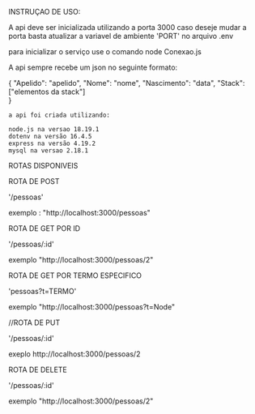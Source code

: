 INSTRUÇAO DE USO:
 
 A api deve ser inicializada utilizando a porta 3000
 caso deseje mudar a porta basta atualizar a variavel de ambiente 'PORT'
 no arquivo .env

 para inicializar o serviço use o comando node Conexao.js 

A api sempre recebe um json no seguinte formato:

{
    "Apelido": "apelido",
    "Nome": "nome",
    "Nascimento": "data",
    "Stack": ["elementos da stack"]  
    }

    a api foi criada utilizando:

    node.js na versao 18.19.1
    dotenv na versão 16.4.5 
    express na versão 4.19.2
    mysql na versao 2.18.1

ROTAS DISPONIVEIS 

ROTA DE POST

'/pessoas'

exemplo : "http://localhost:3000/pessoas"

ROTA DE GET POR ID

'/pessoas/:id'

exemplo "http://localhost:3000/pessoas/2"

ROTA DE GET POR TERMO ESPECIFICO

'pessoas?t=TERMO'

exemplo "http://localhost:3000/pessoas?t=Node"

//ROTA DE PUT

'/pessoas/:id'

exeplo http://localhost:3000/pessoas/2

ROTA DE DELETE

'/pessoas/:id'

exemplo "http://localhost:3000/pessoas/2"



